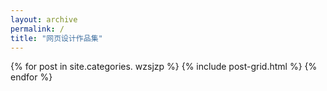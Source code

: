 ```yaml
---
layout: archive
permalink: /
title: "网页设计作品集"
---
```


<div class="tiles">
{% for post in site.categories. wzsjzp %}
	{% include post-grid.html %}
{% endfor %}
</div><!-- /.tiles -->
